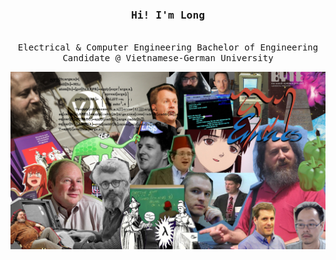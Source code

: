 <h3 align = "center"><samp> Hi! I'm Long </samp></h3>
<p align="center"><br>
  <samp>
    Electrical & Computer Engineering Bachelor of Engineering Candidate @ Vietnamese-German University <br>
  </samp>
</p>
<img align = "center" src = "https://github.com/hongloanreal/hongloanreal/blob/26673333e37c1b1424891a47f27f61cc962c1ebb/sicp.jpg">
